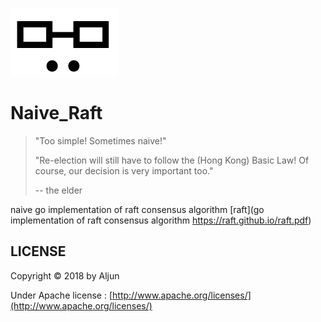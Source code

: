 ![naive](https://github.com/salamer/naive_raft/blob/master/image/ha.png)

# Naive_Raft


> "Too simple! Sometimes naive!" 
>
> "Re-election will still have to follow the (Hong Kong) Basic Law! Of course, our decision is very important too."
>
> -- the elder

naive go implementation of raft consensus algorithm [raft](go implementation of raft consensus algorithm https://raft.github.io/raft.pdf)

## LICENSE
Copyright © 2018 by Aljun

Under Apache license : [http://www.apache.org/licenses/](http://www.apache.org/licenses/)



